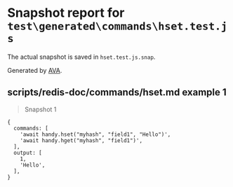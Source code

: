 # Snapshot report for `test\generated\commands\hset.test.js`

The actual snapshot is saved in `hset.test.js.snap`.

Generated by [AVA](https://ava.li).

## scripts/redis-doc/commands/hset.md example 1

> Snapshot 1

    {
      commands: [
        'await handy.hset("myhash", "field1", "Hello")',
        'await handy.hget("myhash", "field1")',
      ],
      output: [
        1,
        'Hello',
      ],
    }
